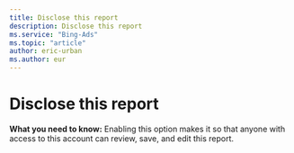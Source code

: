 ```yaml
---
title: Disclose this report
description: Disclose this report
ms.service: "Bing-Ads"
ms.topic: "article"
author: eric-urban
ms.author: eur
---
```


# Disclose this report

**What you need to know:**  Enabling this option makes it so that anyone with access to this account can review, save, and edit this report.



